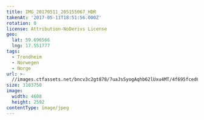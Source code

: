 ```yaml
---
title: IMG_20170511_205155067_HDR
takenAt: '2017-05-11T18:51:56.000Z'
rotation: 0
license: Attribution-NoDerivs License
geo:
  lat: 59.696566
  lng: 17.551777
tags:
  - Trondheim
  - Norwegen
  - Norge
url: >-
  //images.ctfassets.net/bncv3c2gt878/7uaJsSyogAqhb62lUxu4MT/4f695fced67a379a47d53478f013d64a/img_20170511_205155067_hdr_34650607945_o
size: 3103750
image:
  width: 4608
  height: 2592
contentType: image/jpeg
---
```


